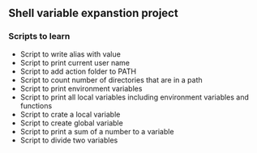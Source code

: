## Shell variable expanstion project
### Scripts to learn
* Script to write  alias with value
* Script to print current user name
* Script to add action folder to PATH
* Script to count number of directories that are in a path
* Script to print environment variables
* Script to print all local variables including environment variables and functions
* Script to crate a  local variable
* Script to create global variable
* Script to print a sum of a number to a variable
* Script to divide two variables
